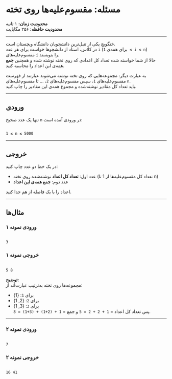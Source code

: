# مسئله: مقسوم‌علیه‌ها روی تخته

**محدودیت زمان:** ۱ ثانیه  
**محدودیت حافظه:** ۲۵۶ مگابایت

---

خنگویچ یکی از تنبل‌ترین دانشجویان دانشگاه ویچستان است.  
در کلاس، استاد از دانشجوها خواست برای هر عدد `i` (برای همه‌ی `1 ≤ i ≤ n`) مقسوم‌علیه‌های `i` را بنویسند.  
حالا از شما خواسته شده تعداد کل اعدادی که روی تخته نوشته شده و همچنین **جمع** همه‌ی این اعداد را محاسبه کنید.

به عبارت دیگر: مجموعه‌هایی که روی تخته نوشته می‌شوند عبارتند از فهرست مقسوم‌علیه‌های `1`، سپس مقسوم‌علیه‌های `2`، … تا مقسوم‌علیه‌های `n`.  
باید تعداد کل مقادیر نوشته‌شده و مجموع همه‌ی این مقادیر را چاپ کنید.

---

## ورودی

تنها یک عدد صحیح `n` در ورودی آمده است:
```

1 ≤ n ≤ 5000

```

---

## خروجی

در یک خط دو عدد چاپ کنید:  
- عدد اول: **تعداد کل اعداد** نوشته‌شده روی تخته (تعداد کل مقسوم‌علیه‌ها از 1 تا n)  
- عدد دوم: **جمع همه‌ی این اعداد**

اعداد را با یک فاصله از هم جدا کنید.

---

## مثال‌ها

### ورودی نمونه ۱
```

3

```

### خروجی نمونه ۱
```

5 8

```

**توضیح:**  
مجموعه‌ها روی تخته به‌ترتیب عبارت‌اند از:  
- برای `1`: {1}  
- برای `2`: {2, 1}  
- برای `3`: {3, 1}  
پس تعداد کل اعداد = `1 + 2 + 2 = 5` و جمع = `1 + (2+1) + (3+1) = 8`.

---

### ورودی نمونه ۲
```

7

```

### خروجی نمونه ۲
```

16 41
